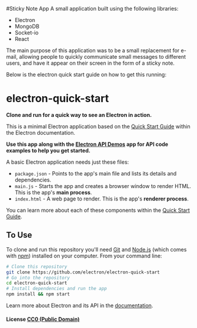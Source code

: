 #Sticky Note App
A small application built using the following libraries:
 - Electron
 - MongoDB
 - Socket-io
 - React

 The main purpose of this application was to be a small replacement for e-mail, allowing people to quickly communicate
 small messages to different users, and have it appear on their screen in the form of a sticky note.

 Below is the electron quick start guide on how to get this running:

# electron-quick-start

**Clone and run for a quick way to see an Electron in action.**

This is a minimal Electron application based on the [Quick Start Guide](http://electron.atom.io/docs/latest/tutorial/quick-start) within the Electron documentation.

**Use this app along with the [Electron API Demos](http://electron.atom.io/#get-started) app for API code examples to help you get started.**

A basic Electron application needs just these files:

- `package.json` - Points to the app's main file and lists its details and dependencies.
- `main.js` - Starts the app and creates a browser window to render HTML. This is the app's **main process**.
- `index.html` - A web page to render. This is the app's **renderer process**.

You can learn more about each of these components within the [Quick Start Guide](http://electron.atom.io/docs/latest/tutorial/quick-start).

## To Use

To clone and run this repository you'll need [Git](https://git-scm.com) and [Node.js](https://nodejs.org/en/download/) (which comes with [npm](http://npmjs.com)) installed on your computer. From your command line:

```bash
# Clone this repository
git clone https://github.com/electron/electron-quick-start
# Go into the repository
cd electron-quick-start
# Install dependencies and run the app
npm install && npm start
```

Learn more about Electron and its API in the [documentation](http://electron.atom.io/docs/latest).

#### License [CC0 (Public Domain)](LICENSE.md)

